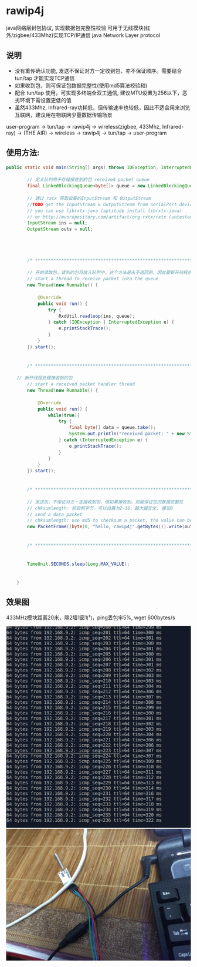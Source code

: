 # rawip4j
java网络层封包协议, 实现数据包完整性校验 可用于无线模块(红外/zigbee/433Mhz)实现TCP/IP通信
java Network Layer protocol

## 说明
+ 没有重传确认功能, 发送不保证对方一定收到包，亦不保证顺序。需要结合 tun/tap 才能实现TCP通信
+ 如果收到包，则可保证包数据完整性(使用md5算法校验和)
+ 配合 tun/tap 使用，可实现多终端全双工通信, 建议MTU设置为256以下，恶劣环境下需设置更低的值
+ 虽然433Mhz, Infrared-ray功耗低，但传输速率也较低，因此不适合用来浏览互联网，建议用在物联网少量数据传输场景

user-program -> tun/tap -> rawip4j -> wireless(zigbee, 433Mhz, Infrared-ray) ->    (THE AIR) ->    wireless -> rawip4j -> tun/tap -> user-program

## 使用方法: 
``` java
public static void main(String[] args) throws IOException, InterruptedException {
		
		// 定义队列用于存储接收到的包 received packet queue
		final LinkedBlockingQueue<byte[]> queue = new LinkedBlockingQueue<>();
				
		// 通过 rxtx 获取设备的InputStream 和 OutputStream
		//TODO get the InputStream & OutputStream from SerialPort devices
		// you can use librxtx-java (aptitude install librxtx-java)
		// or http://mvnrepository.com/artifact/org.rxtx/rxtx (untested)
		InputStream ins = null;
		OutputStream outs = null;
		
		
		

		/* *********************************************************************************************************************** */
		
		// 开始读取包，读到的包将放入队列中，这个方法是永不返回的，因此要新开线程执行
		// start a thread to receive packet into the queue
		new Thread(new Runnable() {
			
			@Override
			public void run() {
				try {
					RxdUtil.readloop(ins, queue);
				} catch (IOException | InterruptedException e) {
					e.printStackTrace();
				}
			}
		}).start();
		
		
		/* *********************************************************************************************************************** */
		
    // 新开线程处理接收到的包
		// start a received packet handler thread
		new Thread(new Runnable() {
			
			@Override
			public void run() {
				while(true){
					try {
						final byte[] data = queue.take();
						System.out.println("received packet: " + new String(data));
					} catch (InterruptedException e) {
						e.printStackTrace();
					}
				}
			}
		}).start();
		
		
		/* *********************************************************************************************************************** */
		
		// 发送包，不保证对方一定接收到包，但如果接收到，则能保证包的数据完整性
   	 	// chksumlength: 校验和字节，可以设置为2-16，越大越安全, 建议8
		// send a data packet
		// chksumlength: use md5 to checksum a packet, the value can be 2-16, recommend 8
		new PacketFrame((byte)8, "hello, rawip4j".getBytes()).write(outs);
		
		
		/* *********************************************************************************************************************** */
		
		
		TimeUnit.SECONDS.sleep(Long.MAX_VALUE);
		
		
	}
```

## 效果图

433MHz模块距离20米，隔2墙1窗1门，ping丢包率5%, wget 600bytes/s  

![](https://github.com/binaryer/rawip4j/raw/master/2017-04-26-112556_759x827_scrot.png)  
![](https://github.com/binaryer/rawip4j/raw/master/IMG_20170426_122613.jpg)

